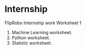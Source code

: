 # Internship
FlipRobo Internship work
Worksheet 1
1. Machine Learning worksheet.
2. Python worksheet.
3. Statistic worksheet.
